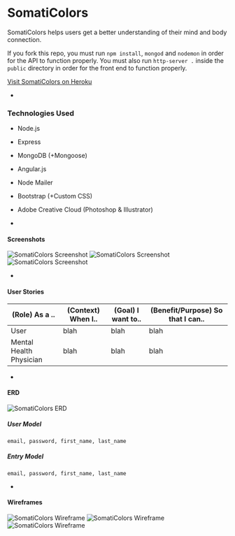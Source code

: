 # SomatiColors 

SomatiColors helps users get a better understanding of their mind and body connection.

If you fork this repo, you must run `npm install`, `mongod` and `nodemon` in order for the API to function properly. You must also run `http-server .` inside the `public` directory in order for the front end to function properly.

[ Visit SomatiColors on Heroku ](http://somaticolors.herokuapp.com/)

-

### Technologies Used

* Node.js

* Express

* MongoDB (+Mongoose)

* Angular.js

* Node Mailer

* Bootstrap (+Custom CSS)

* Adobe Creative Cloud (Photoshop & Illustrator)

-

#### Screenshots

![ SomatiColors Screenshot ](readme/landing.png)
![ SomatiColors Screenshot ](readme/timeline.png)
![ SomatiColors Screenshot ](readme/settings.png)

-

#### User Stories

| (Role) As a .. | (Context) When I.. | (Goal) I want to.. | (Benefit/Purpose) So that I can.. |
|----------------|--------------------|--------------------|-----------------------------------|
| User | blah | blah | blah |
| Mental Health Physician | blah | blah | blah |

-

#### ERD

![ SomatiColors ERD ](readme/erd.jpg)

##### User Model
``` email, password, first_name, last_name ```

##### Entry Model
``` email, password, first_name, last_name ```

-

#### Wireframes

![ SomatiColors Wireframe ](readme/wf01.png)
![ SomatiColors Wireframe ](readme/wf02.png)
![ SomatiColors Wireframe ](readme/wf03.png)
